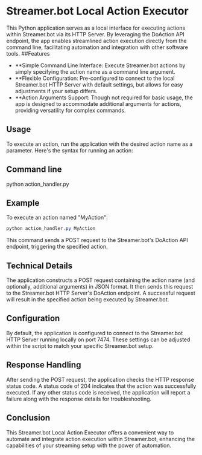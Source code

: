 # Streamer.bot Local Action Executor

This Python application serves as a local interface for executing actions within Streamer.bot via its HTTP Server. By leveraging the DoAction API endpoint, the app enables streamlined action execution directly from the command line, facilitating automation and integration with other software tools.
##Features

- **Simple Command Line Interface: Execute Streamer.bot actions by simply specifying the action name as a command line argument.
- **Flexible Configuration: Pre-configured to connect to the local Streamer.bot HTTP Server with default settings, but allows for easy adjustments if your setup differs.
- **Action Arguments Support: Though not required for basic usage, the app is designed to accommodate additional arguments for actions, providing versatility for complex commands.

## Usage

To execute an action, run the application with the desired action name as a parameter. Here's the syntax for running an action:

## Command line

python action_handler.py <ActionName>

## Example

To execute an action named "MyAction":

```Powershell
python action_handler.py MyAction
```

This command sends a POST request to the Streamer.bot's DoAction API endpoint, triggering the specified action.
## Technical Details

The application constructs a POST request containing the action name (and optionally, additional arguments) in JSON format. It then sends this request to the Streamer.bot HTTP Server's DoAction endpoint. A successful request will result in the specified action being executed by Streamer.bot.
## Configuration

By default, the application is configured to connect to the Streamer.bot HTTP Server running locally on port 7474. These settings can be adjusted within the script to match your specific Streamer.bot setup.
## Response Handling

After sending the POST request, the application checks the HTTP response status code. A status code of 204 indicates that the action was successfully executed. If any other status code is received, the application will report a failure along with the response details for troubleshooting.
## Conclusion

This Streamer.bot Local Action Executor offers a convenient way to automate and integrate action execution within Streamer.bot, enhancing the capabilities of your streaming setup with the power of automation.
